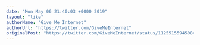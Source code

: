 ```yaml
---
date: "Mon May 06 21:40:03 +0000 2019"
layout: "like"
authorName: "Give Me Internet"
authorUrl: "https://twitter.com/GiveMeInternet"
originalPost: "https://twitter.com/GiveMeInternet/status/1125515594508451840"
---
```

